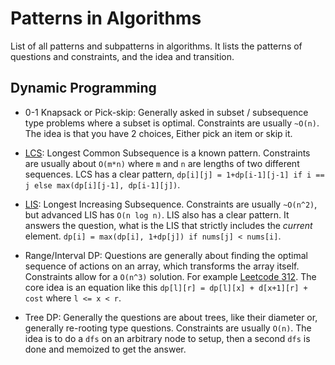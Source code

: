 # Patterns in Algorithms
List of all patterns and subpatterns in algorithms. It lists the patterns of questions and constraints, and the idea and transition.


## Dynamic Programming

- 0-1 Knapsack or Pick-skip: Generally asked in subset / subsequence type problems where a subset is optimal. Constraints are usually `~O(n)`. The idea is that you have 2 choices, Either pick an item or skip it.

- [LCS](https://www.youtube.com/watch?v=sSno9rV8Rhg): Longest Common Subsequence is a known pattern. Constraints are usually about `O(m*n)` where `m` and `n` are lengths of two different sequences. LCS has a clear pattern, `dp[i][j] = 1+dp[i-1][j-1] if i == j else max(dp[i][j-1], dp[i-1][j])`.

- [LIS](https://takeuforward.org/data-structure/longest-increasing-subsequence-dp-41/): Longest Increasing Subsequence. Constraints are usually `~O(n^2)`, but advanced LIS has `O(n log n)`. LIS also has a clear pattern. It answers the question, what is the LIS that strictly includes the *current* element. `dp[i] = max(dp[i], 1+dp[j]) if nums[j] < nums[i]`. 

- Range/Interval DP: Questions are generally about finding the optimal sequence of actions on an array, which transforms the array itself. Constraints allow for a `O(n^3)` solution. For example [Leetcode 312](https://leetcode.com/problems/burst-balloons/). The core idea is an equation like this `dp[l][r] = dp[l][x] + d[x+1][r] + cost` where `l <= x < r`.

- Tree DP: Generally the questions are about trees, like their diameter or, generally re-rooting type questions. Constraints are usually `O(n)`. The idea is to do a `dfs` on an arbitrary node to setup, then a second `dfs` is done and memoized to get the answer. 



